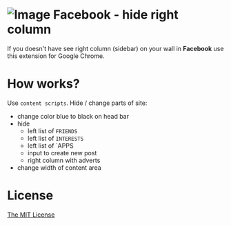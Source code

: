 # ![Image](https://raw.githubusercontent.com/piecioshka/facebook-hide-right-column/master/icons/32x32.png) Facebook - hide right column

If you doesn't have see right column (sidebar) on your wall in **Facebook** use this extension for Google Chrome.

# How works?

Use `content scripts`. Hide / change parts of site:

 * change color blue to black on head bar
 * hide
   * left list of `FRIENDS`
   * left list of `INTERESTS`
   * left list of `APPS
   * input to create new post
   * right column with adverts
 * change width of content area

# License

[The MIT License][0]

[0]: http://piecioshka.mit-license.org/
